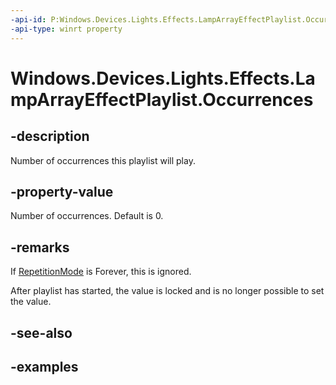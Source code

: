 ```yaml
---
-api-id: P:Windows.Devices.Lights.Effects.LampArrayEffectPlaylist.Occurrences
-api-type: winrt property
---
```


<!-- Property syntax.
public int Occurrences { get;  set; }
-->

# Windows.Devices.Lights.Effects.LampArrayEffectPlaylist.Occurrences

## -description
Number of occurrences this playlist will play.

## -property-value
Number of occurrences. Default is 0.

## -remarks
If [RepetitionMode](lamparrayeffectplaylist_repetitionmode.md) is Forever, this is ignored.

After playlist has started, the value is locked and is no longer possible to set the value.

## -see-also

## -examples

